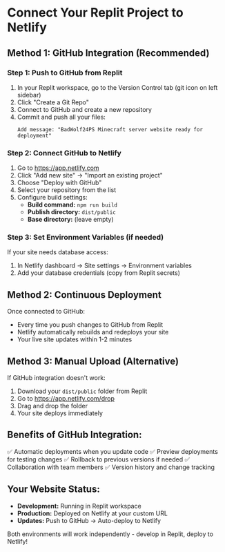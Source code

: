 # Connect Your Replit Project to Netlify

## Method 1: GitHub Integration (Recommended)

### Step 1: Push to GitHub from Replit
1. In your Replit workspace, go to the Version Control tab (git icon on left sidebar)
2. Click "Create a Git Repo" 
3. Connect to GitHub and create a new repository
4. Commit and push all your files:
   ```
   Add message: "BadWolf24PS Minecraft server website ready for deployment"
   ```

### Step 2: Connect GitHub to Netlify
1. Go to https://app.netlify.com
2. Click "Add new site" → "Import an existing project"
3. Choose "Deploy with GitHub"
4. Select your repository from the list
5. Configure build settings:
   - **Build command:** `npm run build`
   - **Publish directory:** `dist/public`
   - **Base directory:** (leave empty)

### Step 3: Set Environment Variables (if needed)
If your site needs database access:
1. In Netlify dashboard → Site settings → Environment variables
2. Add your database credentials (copy from Replit secrets)

## Method 2: Continuous Deployment
Once connected to GitHub:
- Every time you push changes to GitHub from Replit
- Netlify automatically rebuilds and redeploys your site
- Your live site updates within 1-2 minutes

## Method 3: Manual Upload (Alternative)
If GitHub integration doesn't work:
1. Download your `dist/public` folder from Replit
2. Go to https://app.netlify.com/drop
3. Drag and drop the folder
4. Your site deploys immediately

## Benefits of GitHub Integration:
✅ Automatic deployments when you update code
✅ Preview deployments for testing changes
✅ Rollback to previous versions if needed
✅ Collaboration with team members
✅ Version history and change tracking

## Your Website Status:
- **Development:** Running in Replit workspace
- **Production:** Deployed on Netlify at your custom URL
- **Updates:** Push to GitHub → Auto-deploy to Netlify

Both environments will work independently - develop in Replit, deploy to Netlify!